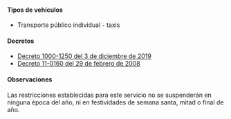#### Tipos de vehículos

- Transporte público individual - taxis

#### Decretos

- [Decreto 1000-1250 del 3 de diciembre de 2019](https://www.ibague.gov.co/portal/admin/archivos/normatividad/2019/29732-DEC-20191231140146.PDF)
- [Decreto 11-0160 del 29 de febrero de 2008](http://www.ibague.gov.co/portal/admin/archivos/normatividad/2008/DECRETO%20160.PDF)

#### Observaciones

Las restricciones establecidas para este servicio no se suspenderán en ninguna época del año, ni en festividades de semana santa, mitad o final de año.
